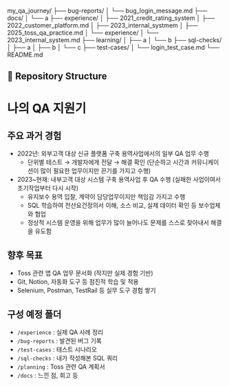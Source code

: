 my_qa_journey/ ├── bug-reports/ │ └── bug_login_message.md ├── docs/ │ └── a ├── experience/ │ ├── 2021_credit_rating_system │ ├── 2022_customer_platform.md │ ├── 2023_internal_systmem │ ├── 2025_toss_qa_practice.md │ └── experience/ │ └── 2023_internal_system.md ├── learning/ │ ├── a │ └── b ├── sql-checks/ │ ├── a │ ├── b │ └── c ├── test-cases/ │ └── login_test_case.md └── README.md

## 📁 Repository Structure



# 나의 QA 지원기

## 주요 과거 경험
- 2022년: 외부고객 대상 신규 플랫폼 구축 용역사업에서의 일부 QA 업무 수행
  - 단위별 테스트 → 개발자에게 전달 → 해결 확인 (단순하고 시간과 커뮤니케이션이 많이 필요한 업무이지만 끈기를 가지고 수행)  
- 2023~현재: 내부고객 대상 시스템 구축 용역사업 후 QA 수행 (실패한 사업이여서 초기작업부터 다시 시작)
  - 유지보수 용역 입찰, 계약이 담당업무이지만 책임감 가지고 수행
  - SQL 학습하여 전산요건정의서 이해, 소스 비교, 실제 데이터 확인 등 보수업체와 협업  
  - 정상적 시스템 운영을 위해 업무가 많이 늘어나도 문제를 스스로 찾아내서 해결을 유도함

## 향후 목표
- Toss 관련 앱 QA 업무 문서화 (작지만 실제 경험 기반)
- Git, Notion, 자동화 도구 등 점진적 학습 및 적용
- Selenium, Postman, TestRail 등 실무 도구 경험 쌓기

## 구성 예정 폴더
- `/experience` : 실제 QA 사례 정리
- `/bug-reports` : 발견된 버그 기록
- `/test-cases` : 테스트 시나리오
- `/sql-checks` : 내가 작성해본 SQL 쿼리
- `/planning` : Toss 관련 QA 계획서
- `/docs` : 느낀 점, 회고 등



